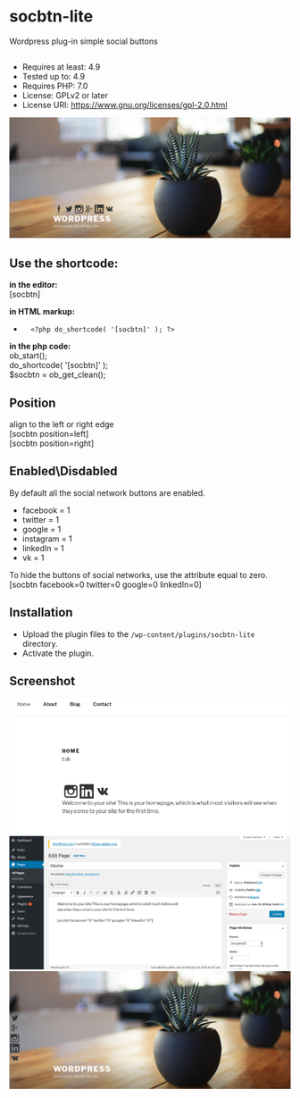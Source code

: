 # socbtn-lite
Wordpress plug-in simple social buttons

## 
* Requires at least: 4.9
* Tested up to: 4.9
* Requires PHP: 7.0
* License: GPLv2 or later
* License URI: https://www.gnu.org/licenses/gpl-2.0.html

![Screen Shot](assets/screen-1.png)

## Use the shortcode:

**in the editor:**<br>
[socbtn]

**in HTML markup:**<br>
*       <?php do_shortcode( '[socbtn]' ); ?>

**in the php code:**<br>
 ob_start();<br>
 do_shortcode( '[socbtn]' );<br>
 $socbtn = ob_get_clean();<br>
 
 
## Position
 align to the left or right edge<br>
   [socbtn position=left]<br>
   [socbtn position=right]<br>

## Enabled\Disdabled
By default all the social network buttons are enabled.

* facebook = 1
* twitter = 1
* google = 1
* instagram = 1
* linkedIn = 1
* vk = 1

To hide the buttons of social networks, use the attribute equal to zero.<br>
[socbtn facebook=0 twitter=0 google=0 linkedIn=0]
            	
## Installation

* Upload the plugin files to the `/wp-content/plugins/socbtn-lite` directory.
* Activate the plugin.

## Screenshot

![in the editor](assets/screen-2.png)
![view in the editor](assets/screen-3.png)
![position left](assets/screenshot-4.png)
